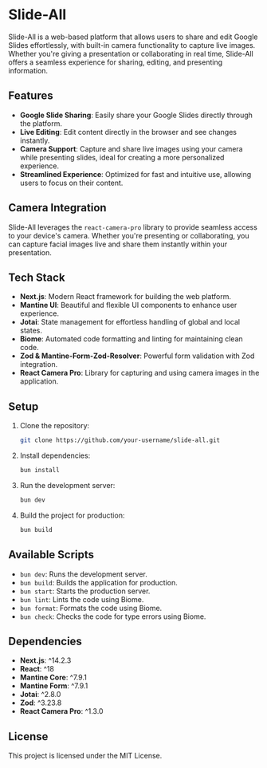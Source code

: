 # Slide-All

Slide-All is a web-based platform that allows users to share and edit Google Slides effortlessly, with built-in camera functionality to capture live images. Whether you're giving a presentation or collaborating in real time, Slide-All offers a seamless experience for sharing, editing, and presenting information.

## Features

- **Google Slide Sharing**: Easily share your Google Slides directly through the platform.
- **Live Editing**: Edit content directly in the browser and see changes instantly.
- **Camera Support**: Capture and share live images using your camera while presenting slides, ideal for creating a more personalized experience.
- **Streamlined Experience**: Optimized for fast and intuitive use, allowing users to focus on their content.

## Camera Integration

Slide-All leverages the `react-camera-pro` library to provide seamless access to your device's camera. Whether you're presenting or collaborating, you can capture facial images live and share them instantly within your presentation.

## Tech Stack

- **Next.js**: Modern React framework for building the web platform.
- **Mantine UI**: Beautiful and flexible UI components to enhance user experience.
- **Jotai**: State management for effortless handling of global and local states.
- **Biome**: Automated code formatting and linting for maintaining clean code.
- **Zod & Mantine-Form-Zod-Resolver**: Powerful form validation with Zod integration.
- **React Camera Pro**: Library for capturing and using camera images in the application.

## Setup

1. Clone the repository:
    ```bash
    git clone https://github.com/your-username/slide-all.git
    ```

2. Install dependencies:
    ```bash
    bun install
    ```

3. Run the development server:
    ```bash
    bun dev
    ```

4. Build the project for production:
    ```bash
    bun build
    ```

## Available Scripts

- `bun dev`: Runs the development server.
- `bun build`: Builds the application for production.
- `bun start`: Starts the production server.
- `bun lint`: Lints the code using Biome.
- `bun format`: Formats the code using Biome.
- `bun check`: Checks the code for type errors using Biome.

## Dependencies

- **Next.js**: ^14.2.3
- **React**: ^18
- **Mantine Core**: ^7.9.1
- **Mantine Form**: ^7.9.1
- **Jotai**: ^2.8.0
- **Zod**: ^3.23.8
- **React Camera Pro**: ^1.3.0

## License

This project is licensed under the MIT License.
